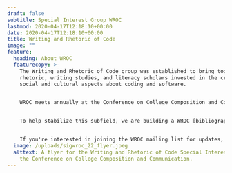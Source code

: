 ```yaml
---
draft: false
subtitle: Special Interest Group WROC
lastmod: 2020-04-17T12:18:10+00:00
date: 2020-04-17T12:18:10+00:00
title: Writing and Rhetoric of Code
image: ""
feature:
  heading: About WROC
  featurecopy: >-
    The Writing and Rhetoric of Code group was established to bring together
    rhetoric, writing studies, and literacy scholars invested in the critical
    social and cultural aspects about coding and software. 


    WROC meets annually at the Conference on College Composition and Communication. In 2022, we are meeting on Wednesday (03/16) at 6:00pm EST. **Register for the meeting by filling out this [survey](https://t.co/LcJt4hmN0x)**


    To help stabilize this subfield, we are building a WROC [bibliography](bibliography/) for the discipline, a [mentorship program](mentoring/) for scholars, and offering a space to share their [projects](projects/) to support our community. 


    If you're interested in joining the WROC mailing list for updates, please contact the Communications Officer: Cara Marta Messina at cmessina@jsu.edu
  image: /uploads/sigwroc_22_flyer.jpeg
  alttext: A flyer for the Writing and Rhetoric of Code Special Interest Group at
    the Conference on College Composition and Communication.
---
```

